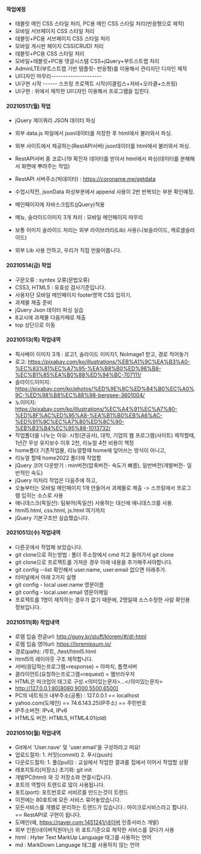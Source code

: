 #### 작업예정
- 태블릿 메인 CSS 스타일 처리, PC용 메인 CSS 스타일 처리(반응형으로 제작)
- 모바일 서브페이지 CSS 스타일 처리
- 태블릿+PC용 서브페이지 CSS 스타일 처리
- 모바일 게시판 페이지 CSS(CRUD) 처리
- 태블릿+PC용 CSS 스타일 처리
- 모바일+태블릿+PC용 댓글시스템 CSS+jQuery+부트스트랩 처리
- AdminLTE(부트스트랩 기반 템플릿- 반응형)를 이용해서 관리자단 디자인 제작
- UI디자인 마무리---------------------
- UI구현 시작 ------ 스프링 프로젝트 시작(이클립스+자바+오라클+스프링)
- UI구현 : 위에서 제작한 UI디자인 이용해서 프로그램을 입힌다.

#### 20210517(월) 작업
- jQuery 제이쿼리 JSON 데이터 파싱
- 외부 data.js 파일에서 json데이터를 저장한 후 html에서 불러와서 파싱.
- 외부 사이트에서 제공하는(RestAPI서버) json데이터를 html에서 불러와서 파싱.
- RestAPI서버 중 코로나19 확진자 데이터를 받아서 html에서 파싱(데이터를 분해해서 화면에 뿌려주는 작업)
- RestAPI 서버주소(빅데이터) : https://coroname.me/getdata
- 수업시작전, jsonData 파싱부분에서 append 사용이 2번 반복되는 부분 확인예정.

- 메인페이지에 자바스크립트(jQuery)적용 
- 메뉴, 슬라이드이미지 3개 처리 : 모바일 메인페이지 마무리
- 보통 이미지 슬라이드 처리는 외부 라이브러리(Lib) 사용(니보슬라이드, 캐로셀슬라이드)
- 외부 Lib 사용 안하고, 우리가 직접 만들어봅니다.

#### 20210514(금) 작업
- 구문오류 : syntex 오류(문법오류)
- CSS3, HTML5 : 유효성 검사기준입니다.
- 사용자단 모바일 메인페이지 footer영역 CSS 입히기.
- 과제물 제출 준비
- jQuery Json 데이터 파싱 실습
- 8교시에 과제물 다음카페로 제출
- top 상단으로 이동

#### 20210513(목) 작업내역
- 픽사베이 이미지 3개 : 로고1, 슬라이드 이미지1, NoImage1 받고, 경로 적어놓기
- 로고: https://pixabay.com/ko/illustrations/%EB%A1%9C%EA%B3%A0-%EC%83%81%EC%A7%95-%EA%B8%B0%ED%98%B8-%EC%B1%85%EA%B0%88%ED%94%BC-707111/
- 슬라이드이미지: https://pixabay.com/ko/photos/%ED%9E%8C%ED%84%B0%EC%A0%9C-%ED%98%B8%EC%88%98-bergsee-3601004/
- 노이미지: https://pixabay.com/ko/illustrations/%EC%A4%91%EC%A7%80-%ED%8F%AC%ED%95%A8-%EA%B1%B0%EB%A6%AC-%ED%91%9C%EC%A7%80%ED%8C%90-%EB%B3%B4%EC%95%88-1013732/
- 작업폴더를 나누는 이유: 시청(관공서), 대학, 기업의 웹 프로그램(사이트) 제작할때, 1년간 무상 유지보수 이후 2천, 리뉴얼 4천 비용이 책정
- home폴더 기존작업물, 리뉴얼할때 home에 덮어쓰는 방식이 아니고,
- 리뉴얼 할때 home2022 폴더에 작업함
- jQuery 코어 다운받기 : min버전(압축버전- 속도가 빠름), 일반버전(개발버전- 일반적인 속도)
- jQuery 미처리 작업은 다음주에 하고,
- 오늘부터는 모바일 메인페이지 1개 만들어서 과제물로 제출 -> 스프링에서 프로그램 입히는 소스로 사용
- 애니데스크(독일산): 팀뷰어(독일산) 사용하는 대신에 애니데스크를 사용.
- html5.html, css.html, js.html 여기까지
- jQuery 기본구조만 실습했습니다.

#### 20210512(수) 작업내역
- 다른곳에서 작업해 보았습니다.
- git clone으로 하는방법 : 폴더 주소창에서 cmd 치고 들어가서 git clone
- git clone으로 프로젝트를 가져온 경우 아래 내용을 추가해주셔야합니다.
- git config --list 확인해서 user.name, user.email 없으면 아래추가.
- 터미널에서 아래 2가지 실행
- git config - local user.name 영문이름
- git config - local.user.email 영문이메일
- 프로젝트를 1명이 제작하는 경우가 없기 때문에, 2명일때 소스수정한 사람 확인용 정보입니다.

#### 20210511(화) 작업내역
- 로렘 입숨 한글url: http://guny.kr/stuff/klorem/#/dl-html
- 로렘 입숨 영어url: https://loremipsum.io/
- 경로(path): /루트, /test/html5.html
- html5의 레이아웃 구조 제작합니다.
- 서버(응답하는프로그램=response) = 아파치, 톰캣서버
- 클라이언트(요청하는프로그램=request) = 웹브라우저
- HTML은 마크업이 태그로 구성.<의미있는문자>...</의미있는문자>
- http://127.0.0.1:80[8080,9000,5500,6500]
- PC의 네트워크 내부주소(공통) : 127.0.0.1 == localhost
- yahoo.com(도메인) == 74.6.143.25(IP주소) == 주민번호
- IP주소버전: IPv4, IPv6
- HTML도 버전: HTML5, HTML4.01(old)

#### 20210510(월) 작업내역
- Git에서 'User.nave' 및 'user.email'을 구성하라고 떠요!
- 업로드절차: 1. 커밋(commit) 2. 푸시(push)
- 다운로드절차: 1. 풀([pull]) : 교실에서 작업한 결과를 집에서 이어서 작업할 상황
- 레포지토리(저장소) 초기화: git init
- 개발PC(html) 와 깃 저장소와 연결시킵니다.
- 포트의 역할이 트렌드로 많이 사용됩니다.
- 포트(port): 포트번호로 서비르를 만드는것이 트렌드
- 이전에는 80포트에 모든 서비스 묶어놓았습니다.
- 모든서비스를 개별로 분리하는 트렌드가 있습니다.: 마이크로서비스라고 합니다. == RestAPI로 구현이 됩니다.
- 도메인(예, https://naver.com:1451241/네이버 인증서비스 개발)
- 외부 인원(네이버직원아닌) 위 포트기준으로 제작한 서비스를 갖다가 사용
- html : Hyter Text MarkUp Language 태그를 사용하는 언어
- md : MarkDown Language 태그를 사용하지 않는 언어
